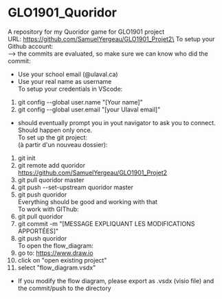 # GLO1901_Quoridor
A repository for my Quoridor game for GLO1901 project\
URL: https://github.com/SamuelYergeau/GLO1901_Projet2\
To setup your Github account:\
--> the commits are evaluated, so make sure we can know who did the commit:
* Use your school email (@ulaval.ca)
* Use your real name as username\
To setup your credentials in VScode:
1. git config --global user.name "[Your name]"
2. git config --global user.email "[your Ulaval email]"
* should eventually prompt you in yout navigator to ask you to connect. Should happen only once.\
To set up the git project:\
(à partir d'un nouveau dossier):
1. git init
2. git remote add quoridor https://github.com/SamuelYergeau/GLO1901_Projet2
3. git pull quoridor master
4. git push --set-upstream quoridor master
5. git push quoridor\
Everything should be good and working with that\
To work with GIThub:
1. git pull quoridor
2. git commit -m "[MESSAGE EXPLIQUANT LES MODIFICATIONS APPORTÉES]"
3. git push quoridor\
To open the flow_diagram:
1. go to: https://www.draw.io 
2. click on "open existing project"
3. select "flow_diagram.vsdx"
* If you modify the flow diagram, please export as .vsdx (visio file) and the commit/push to the directory

